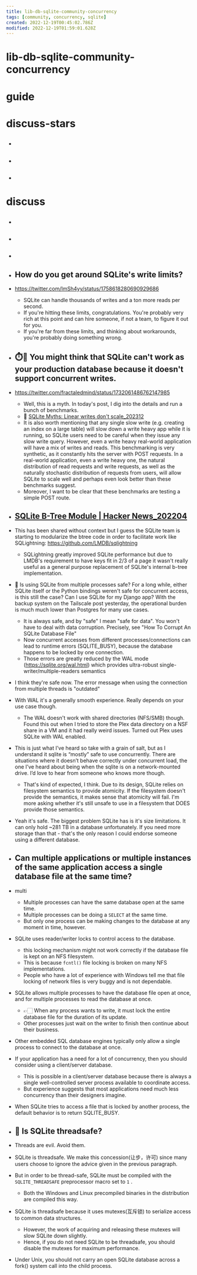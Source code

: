 ```yaml
---
title: lib-db-sqlite-community-concurrency
tags: [community, concurrency, sqlite]
created: 2022-12-19T00:45:02.786Z
modified: 2022-12-19T01:59:01.628Z
---
```


# lib-db-sqlite-community-concurrency

# guide

# discuss-stars
- ## 

- ## 

- ## 
# discuss
- ## 

- ## 

- ## 

- ## How do you get around SQLite's write limits?
- https://twitter.com/ImSh4yy/status/1758618280690929686
  - SQLite can handle thousands of writes and a ton more reads per second.
  - If you're hitting these limits, congratulations. You're probably very rich at this point and can hire someone, if not a team, to figure it out for you.
  - If you're far from these limits, and thinking about workarounds, you're probably doing something wrong.

- ## ⏱️🤔 You might think that SQLite can't work as your production database because it doesn't support concurrent writes. 
- https://twitter.com/fractaledmind/status/1732061486762147985
  - Well, this is a myth. In today's post, I dig into the details and run a bunch of benchmarks. 
  - 📝 [SQLite Myths: Linear writes don't scale_202312](https://fractaledmind.github.io/2023/12/05/sqlite-myths-linear-writes-do-not-scale/)
  - It is also worth mentioning that any single slow write (e.g. creating an index on a large table) will slow down a write heavy app while it is running, so SQLite users need to be careful when they issue any slow write query. However, even a write heavy real-world application will have a mix of writes and reads. This benchmarking is very synthetic, as it constantly hits the server with POST requests. In a real-world application, even a write heavy one, the natural distribution of read requests and write requests, as well as the naturally stochastic distribution of requests from users, will allow SQLite to scale well and perhaps even look better than these benchmarks suggest.
  - Moreover, I want to be clear that these benchmarks are testing a simple POST route.

- ## [SQLite B-Tree Module | Hacker News_202204](https://news.ycombinator.com/item?id=30894913)
- This has been shared without context but I guess the SQLite team is starting to modularize the btree code in order to facilitate work like SQLightning: https://github.com/LMDB/sqlightning
  - SQLightning greatly improved SQLite performance but due to LMDB's requirement to have keys fit in 2/3 of a page it wasn't really useful as a general purpose replacement of SQLite's internal b-tree implementation.

- 🤔 Is using SQLite from multiple processes safe? For a long while, either SQLite itself or the Python bindings weren't safe for concurrent access, is this still the case? Can I use SQLite for my Django app? With the backup system on the Tailscale post yesterday, the operational burden is much much lower than Postgres for many use cases.
  - It is always safe, and by "safe" I mean "safe for data". You won't have to deal with data corruption. Precisely, see "How To Corrupt An SQLite Database File"
  - Now concurrent accesses from different processes/connections can lead to runtime errors (SQLITE_BUSY), because the database happens to be locked by one connection.
  - Those errors are greatly reduced by the WAL mode (https://sqlite.org/wal.html) which provides ultra-robust single-writer/multiple-readers semantics
- I think they're safe now. The error message when using the connection from multiple threads is "outdated"
- With WAL it's a generally smooth experience. Really depends on your use case though.
  - The WAL doesn't work with shared directories (NFS/SMB) though. Found this out when I tried to store the Plex data directory on a NSF share in a VM and it had really weird issues. Turned out Plex uses SQLite with WAL enabled.
- This is just what I’ve heard so take with a grain of salt, but as I understand it sqlite is “mostly” safe to use concurrently. There are situations where it doesn’t behave correctly under concurrent load, the one I’ve heard about being when the sqlite is on a network-mounted drive. I’d love to hear from someone who knows more though.
  - That's kind of expected, I think. Due to its design, SQLite relies on filesystem semantics to provide atomicity. If the filesystem doesn't provide the semantics, it makes sense that atomicity will fail. I'm more asking whether it's still unsafe to use in a filesystem that DOES provide those semantics.
- Yeah it's safe. The biggest problem SQLite has is it's size limitations. It can only hold ~281 TB in a database unfortunately. If you need more storage than that - that's the only reason I could endorse someone using a different database.

- ## Can multiple applications or multiple instances of the same application access a single database file at the same time?
- multi
  - Multiple processes can have the same database open at the same time. 
  - Multiple processes can be doing a `SELECT` at the same time. 
  - But only one process can be making changes to the database at any moment in time, however.
- SQLite uses reader/writer locks to control access to the database. 
  - this locking mechanism might not work correctly if the database file is kept on an NFS filesystem. 
  - This is because `fcntl()` file locking is broken on many NFS implementations. 
  - People who have a lot of experience with Windows tell me that file locking of network files is very buggy and is not dependable.
- SQLite allows multiple processes to have the database file open at once, and for multiple processes to read the database at once. 
  - 👉🏻 When any process wants to write, it must lock the entire database file for the duration of its update.
  - Other processes just wait on the writer to finish then continue about their business.
- Other embedded SQL database engines typically only allow a single process to connect to the database at once.
- If your application has a need for a lot of concurrency, then you should consider using a client/server database.
  - This is possible in a client/server database because there is always a single well-controlled server process available to coordinate access. 
  - But experience suggests that most applications need much less concurrency than their designers imagine.
- When SQLite tries to access a file that is locked by another process, the default behavior is to return SQLITE_BUSY. 

- ## 🤔 Is SQLite threadsafe?
- Threads are evil. Avoid them.
- SQLite is threadsafe. We make this concession(让步，许可) since many users choose to ignore the advice given in the previous paragraph. 
- But in order to be thread-safe, SQLite must be compiled with the `SQLITE_THREADSAFE` preprocessor macro set to `1` . 
  - Both the Windows and Linux precompiled binaries in the distribution are compiled this way. 
- SQLite is threadsafe because it uses mutexes(互斥锁) to serialize access to common data structures. 
  - However, the work of acquiring and releasing these mutexes will slow SQLite down slightly. 
  - Hence, if you do not need SQLite to be threadsafe, you should disable the mutexes for maximum performance.
- Under Unix, you should not carry an open SQLite database across a fork() system call into the child process.
